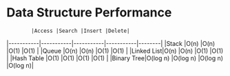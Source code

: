 # Data Structure Performance

			|Access	|Search	|Insert	|Delete|
|-----------|-----------|-----------|-----------|--------|
|Stack		|O(n)		|O(n)		|O(1)		|O(1)	 |
|Queue		|O(n)		|O(n)		|O(1)		|O(1)    |
|Linked List|O(n)		|O(n)		|O(1)		|O(1)    |
|Hash Table	|O(1)		|O(1)		|O(1)		|O(1)    |
|Binary Tree|O(log n)	|O(log n)	|O(log n)	|O(log n)|

